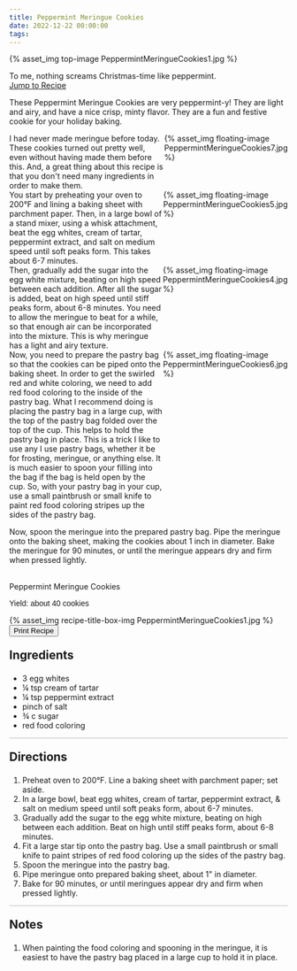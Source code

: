 ```yaml
---
title: Peppermint Meringue Cookies
date: 2022-12-22 00:00:00
tags:
---
```


{% asset_img top-image PeppermintMeringueCookies1.jpg %}
<div class="post-body">
To me, nothing screams Christmas-time like peppermint. 

<br>
<!--more-->

<a class="jump-to-recipe-btn" href="#recipejump"> 
    Jump to Recipe
</a>

These Peppermint Meringue Cookies are very peppermint-y! They are light and airy, and have a nice crisp, minty flavor. They are a fun and festive cookie for your holiday baking. 

<div style="display:flex;">
I had never made meringue before today. These cookies turned out pretty well, even without having made them before this. And, a great thing about this recipe is that you don't need many ingredients in order to make them. 
<div>
    {% asset_img floating-image PeppermintMeringueCookies7.jpg %}
</div>
</div>

<div style="display:flex;">
You start by preheating your oven to 200°F and lining a baking sheet with parchment paper. Then, in a large bowl of a stand mixer, using a whisk attachment, beat the egg whites, cream of tartar, peppermint extract, and salt on medium speed until soft peaks form. This takes about 6-7 minutes. 
<div>
    {% asset_img floating-image PeppermintMeringueCookies5.jpg %}
</div>
</div>

<div style="display:flex;">
Then, gradually add the sugar into the egg white mixture, beating on high speed between each addition. After all the sugar is added, beat on high speed until stiff peaks form, about 6-8 minutes. You need to allow the meringue to beat for a while, so that enough air can be incorporated into the mixture. This is why meringue has a light and airy texture. 
<div>
    {% asset_img floating-image PeppermintMeringueCookies4.jpg %}
</div>
</div>

<div style="display:flex;">
Now, you need to prepare the pastry bag so that the cookies can be piped onto the baking sheet. In order to get the swirled red and white coloring, we need to add red food coloring to the inside of the pastry bag. What I recommend doing is placing the pastry bag in a large cup, with the top of the pastry bag folded over the top of the cup. This helps to hold the pastry bag in place. This is a trick I like to use any I use pastry bags, whether it be for frosting, meringue, or anything else. It is much easier to spoon your filling into the bag if the bag is held open by the cup. 
So, with your pastry bag in your cup, use a small paintbrush or small knife to paint red food coloring stripes up the sides of the pastry bag.
<div>
    {% asset_img floating-image PeppermintMeringueCookies6.jpg %}
</div>
</div>

Now, spoon the meringue into the prepared pastry bag. Pipe the meringue onto the baking sheet, making the cookies about 1 inch in diameter. Bake the meringue for 90 minutes, or until the meringue appears dry and firm when pressed lightly. 


<br>
</div>

<div id="recipejump"></div>
<div id="recipe">
    <div class="recipe-box">
        <div class="recipe-title-box">
            <div>
                <div class="recipe-title-box-title">
                    <div class="recipe-title-box-header">Peppermint Meringue Cookies</div>
                </div>
                <p class="recipe-title-box-title" style="font-family: Arial;">Yield: about 40 cookies</p>
            </div>
            {% asset_img recipe-title-box-img PeppermintMeringueCookies1.jpg %}
            <button class="print-recipe"
                    type="button"
                    onclick="printDIV('recipe')" >
                Print Recipe
            </button>
        </div>
        <p style="font-size:150%;"><b>Ingredients</b></p>
        <ul class="post-body">
                <li>3 egg whites</li>
                <li>¼ tsp cream of tartar</li>
                <li>¼ tsp peppermint extract</li>
                <li>pinch of salt</li>
                <li>¾ c sugar</li>
                <li>red food coloring</li>
        </ul>
        <hr style="height:1px;background-color:rgb(189, 189, 189) ">
        <p style="font-size:150%;"><b>Directions</b></p>
        <ol class="post-body">
            <li>Preheat oven to 200°F. Line a baking sheet with parchment paper; set aside.</li>
            <li>In a large bowl, beat egg whites, cream of tartar, peppermint extract, & salt on medium speed until soft peaks form, about 6-7 minutes.</li>
            <li>Gradually add the sugar to the egg white mixture, beating on high between each addition. Beat on high until stiff peaks form, about 6-8 minutes.</li>
            <li>Fit a large star tip onto the pastry bag. Use a small paintbrush or small knife to paint stripes of red food coloring up the sides of the pastry bag.</li>
            <li>Spoon the meringue into the pastry bag.</li>
            <li>Pipe meringue onto prepared baking sheet, about 1" in diameter.</li>
            <li>Bake for 90 minutes, or until meringues appear dry and firm when pressed lightly.</li>
        </ol> 
        <hr style="height:1px;background-color:rgb(189, 189, 189) ">
        <p style="font-size:150%;"><b>Notes</b></p>
        <ol class="post-body">
            <li>When painting the food coloring and spooning in the meringue, it is easiest to have the pastry bag placed in a large cup to hold it in place.</li>
        </ol>
    </div>
</div>

<br>
